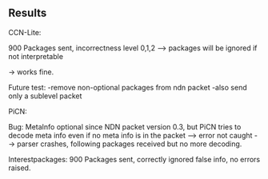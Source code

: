 ## Results

CCN-Lite:

900 Packages sent, incorrectness level 0,1,2 --> packages will be ignored if not interpretable

-> works fine.

Future test: 
    -remove non-optional packages from ndn packet
    -also send only a sublevel packet

PiCN:

Bug: MetaInfo optional since NDN packet version 0.3, but PiCN tries to decode meta info even if no meta info is in the
packet --> error not caught --> parser crashes, following packages received but no more decoding.

Interestpackages: 900 Packages sent, correctly ignored false info, no errors raised.


